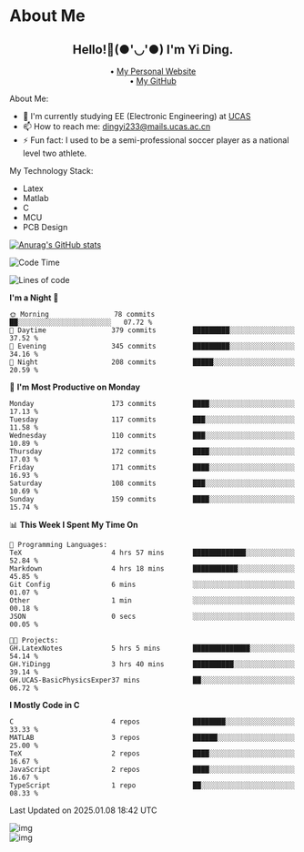 # About Me

<h2 style="text-align:center;"> Hello!👋(●'◡'●) I'm Yi Ding.</h2>

<div style="text-align:center;">
  • <a href="https://yidingg.github.io/YiDingg">My Personal Website</a><br>
  • <a href="https://github.com/YiDingg">My GitHub</a>
</div>

About Me:
- 🔭 I'm currently studying EE (Electronic Engineering) at [UCAS](https://www.ucas.ac.cn/)
- 📫 How to reach me: dingyi233@mails.ucas.ac.cn
- ⚡ Fun fact: I used to be a semi-professional soccer player as a national level two athlete.

My Technology Stack:
- Latex
- Matlab
- C
- MCU
- PCB Design

[![Anurag's GitHub stats](https://github-readme-stats.vercel.app/api?username=YiDingg)](https://github.com/anuraghazra/github-readme-stats)

<!--START_SECTION:waka-->
![Code Time](http://img.shields.io/badge/Code%20Time-872%20hrs%2031%20mins-blue)

![Lines of code](https://img.shields.io/badge/From%20Hello%20World%20I%27ve%20Written-741.1%20thousand%20lines%20of%20code-blue)

**I'm a Night 🦉** 

```text
🌞 Morning                78 commits          ██░░░░░░░░░░░░░░░░░░░░░░░   07.72 % 
🌆 Daytime                379 commits         █████████░░░░░░░░░░░░░░░░   37.52 % 
🌃 Evening                345 commits         █████████░░░░░░░░░░░░░░░░   34.16 % 
🌙 Night                  208 commits         █████░░░░░░░░░░░░░░░░░░░░   20.59 % 
```
📅 **I'm Most Productive on Monday** 

```text
Monday                   173 commits         ████░░░░░░░░░░░░░░░░░░░░░   17.13 % 
Tuesday                  117 commits         ███░░░░░░░░░░░░░░░░░░░░░░   11.58 % 
Wednesday                110 commits         ███░░░░░░░░░░░░░░░░░░░░░░   10.89 % 
Thursday                 172 commits         ████░░░░░░░░░░░░░░░░░░░░░   17.03 % 
Friday                   171 commits         ████░░░░░░░░░░░░░░░░░░░░░   16.93 % 
Saturday                 108 commits         ███░░░░░░░░░░░░░░░░░░░░░░   10.69 % 
Sunday                   159 commits         ████░░░░░░░░░░░░░░░░░░░░░   15.74 % 
```


📊 **This Week I Spent My Time On** 

```text
💬 Programming Languages: 
TeX                      4 hrs 57 mins       █████████████░░░░░░░░░░░░   52.84 % 
Markdown                 4 hrs 18 mins       ███████████░░░░░░░░░░░░░░   45.85 % 
Git Config               6 mins              ░░░░░░░░░░░░░░░░░░░░░░░░░   01.07 % 
Other                    1 min               ░░░░░░░░░░░░░░░░░░░░░░░░░   00.18 % 
JSON                     0 secs              ░░░░░░░░░░░░░░░░░░░░░░░░░   00.05 % 

🐱‍💻 Projects: 
GH.LatexNotes            5 hrs 5 mins        ██████████████░░░░░░░░░░░   54.14 % 
GH.YiDingg               3 hrs 40 mins       ██████████░░░░░░░░░░░░░░░   39.14 % 
GH.UCAS-BasicPhysicsExper37 mins             ██░░░░░░░░░░░░░░░░░░░░░░░   06.72 % 
```

**I Mostly Code in C** 

```text
C                        4 repos             ████████░░░░░░░░░░░░░░░░░   33.33 % 
MATLAB                   3 repos             ██████░░░░░░░░░░░░░░░░░░░   25.00 % 
TeX                      2 repos             ████░░░░░░░░░░░░░░░░░░░░░   16.67 % 
JavaScript               2 repos             ████░░░░░░░░░░░░░░░░░░░░░   16.67 % 
TypeScript               1 repo              ██░░░░░░░░░░░░░░░░░░░░░░░   08.33 % 
```




 Last Updated on 2025.01.08 18:42 UTC
<!--END_SECTION:waka-->

<!-- Coding activity over the last year -->
<div class='center'><img src='https://wakatime.com/share/@YiDingg/260601e0-8e46-41ab-9832-d4d0ae5fd0bd.svg' alt='img'/></div>

<!-- Languages over the last year -->
<div class='center'><img src='https://wakatime.com/share/@YiDingg/99546fa3-4cc3-4808-ab6e-13f38e27aba1.svg' alt='img'/></div>

